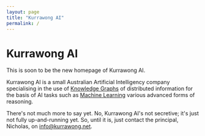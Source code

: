 ```yaml
---
layout: page
title: "Kurrawong AI"
permalink: /
---
```

# Kurrawong AI

This is soon to be the new homepage of Kurrawong AI.

Kurrawong AI is a small Australian Artificial Intelligency company specialising in the use of [Knowledge Graphs](https://en.wikipedia.org/wiki/Knowledge_graph) of distributed information for the basis of AI tasks such as [Machine Learning](https://en.wikipedia.org/wiki/Machine_learning) various advanced forms of reasoning.

There's not much more to say yet. No, Kurrawong AI's not secretive; it's just not fully up-and-running yet. So, until it is, just contact the principal, Nicholas, on <info@kurrawong.net>.
